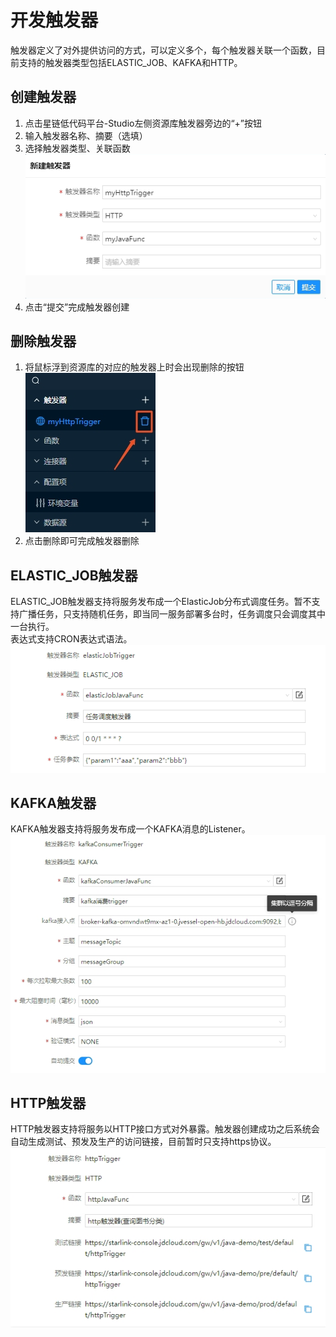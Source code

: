 # 开发触发器
触发器定义了对外提供访问的方式，可以定义多个，每个触发器关联一个函数，目前支持的触发器类型包括ELASTIC_JOB、KAFKA和HTTP。  
## 创建触发器
1. 点击星链低代码平台-Studio左侧资源库触发器旁边的“+”按钮
2. 输入触发器名称、摘要（选填）
3. 选择触发器类型、关联函数  
![创建触发器](../../../../../image/Starlink/dev/create-trigger.png)
4. 点击“提交”完成触发器创建
## 删除触发器
1. 将鼠标浮到资源库的对应的触发器上时会出现删除的按钮   
![删除触发器](../../../../../image/Starlink/dev/delete-trigger.png)
2. 点击删除即可完成触发器删除
## ELASTIC_JOB触发器
ELASTIC_JOB触发器支持将服务发布成一个ElasticJob分布式调度任务。暂不支持广播任务，只支持随机任务，即当同一服务部署多台时，任务调度只会调度其中一台执行。  
表达式支持CRON表达式语法。  
![修改ELASTIC_JOB触发器](../../../../../image/Starlink/dev/edit-elastic-job-trigger.png)
## KAFKA触发器
KAFKA触发器支持将服务发布成一个KAFKA消息的Listener。  
![修改KAFKA触发器](../../../../../image/Starlink/dev/edit-kafka-trigger.png)
## HTTP触发器
HTTP触发器支持将服务以HTTP接口方式对外暴露。触发器创建成功之后系统会自动生成测试、预发及生产的访问链接，目前暂时只支持https协议。  
![修改HTTP触发器](../../../../../image/Starlink/dev/edit-http-trigger.png)
